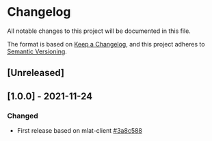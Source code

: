 # Changelog
All notable changes to this project will be documented in this file.

The format is based on [Keep a Changelog](https://keepachangelog.com/en/1.0.0/),
and this project adheres to [Semantic Versioning](https://semver.org/spec/v2.0.0.html).

## [Unreleased]

## [1.0.0] - 2021-11-24
### Changed
- First release based on mlat-client [#3a8c588](https://github.com/wiedehopf/mlat-client/tree/3a8c588fb1a8c5094005379d861bdb1f7e9e377e)
